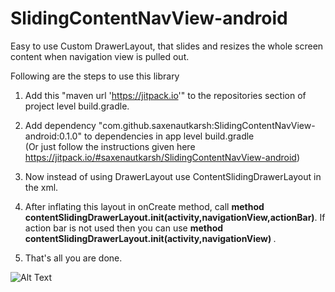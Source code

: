 # SlidingContentNavView-android
Easy to use Custom DrawerLayout, that slides and resizes the whole screen content when navigation view is pulled out.

Following are the steps to use this library

1. Add this "maven url 'https://jitpack.io'" to the repositories section of project level build.gradle.</br>
2. Add dependency "com.github.saxenautkarsh:SlidingContentNavView-android:0.1.0" to dependencies in app level build.gradle</br>
(Or just follow the instructions given here https://jitpack.io/#saxenautkarsh/SlidingContentNavView-android) </br>

3. Now instead of using DrawerLayout use ContentSlidingDrawerLayout in the xml.</br>
4. After inflating this layout in onCreate method, call <b> method contentSlidingDrawerLayout.init(activity,navigationView,actionBar)</b>. If action bar is not used then you can use <b> method contentSlidingDrawerLayout.init(activity,navigationView) </b>.
5. That's all you are done.

![Alt Text](https://media.giphy.com/media/ddUY8ubyc2ijbbovtd/giphy.gif)

